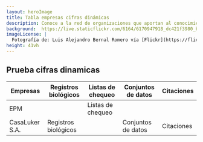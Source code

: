 ```yaml
---
layout: heroImage
title: Tabla empresas cifras dinámicas
description: Conoce a la red de organizaciones que aportan al conocimiento libre y gratuito sobre biodiversidad en el país.
background:  https://live.staticflickr.com/6164/6170947918_dc421f3980_b.jpg
imageLicense: |
  Fotografía de: Luis Alejandro Bernal Romero vía [Flickr](https://flic.kr/p/apiHPL) 
height: 41vh
---
```



## Prueba cifras dinamicas

| Empresas |  Registros biológicos |  Listas de chequeo  | Conjuntos de datos  | Citaciones  |
|---|---|---|---|---|
| EPM |  <span data-ajax-url="https://api.gbif.org/v1/occurrence/search?publishingOrg=d42b7e5d-a3e5-4fc2-8b3d-105336d70898" data-ajax-path="count"></span> |  Listas de chequeo  | <span data-ajax-url="https://api.gbif.org/v1/dataset/search?publishingOrg=d42b7e5d-a3e5-4fc2-8b3d-105336d70898" data-ajax-path="count"></span> | <span data-ajax-url="https://api.gbif.org/v1/literature/search?publishingOrganizationKey=d42b7e5d-a3e5-4fc2-8b3d-105336d70898" data-ajax-path="count"></span> |
| CasaLuker S.A. |  Registros biológicos | <span data-ajax-url="https://api.gbif.org/v1/literature/search?publishingOrganizationKey=d42b7e5d-a3e5-4fc2-8b3d-105336d70898" data-ajax-path="count"></span> | Conjuntos de datos  | Citaciones  |
